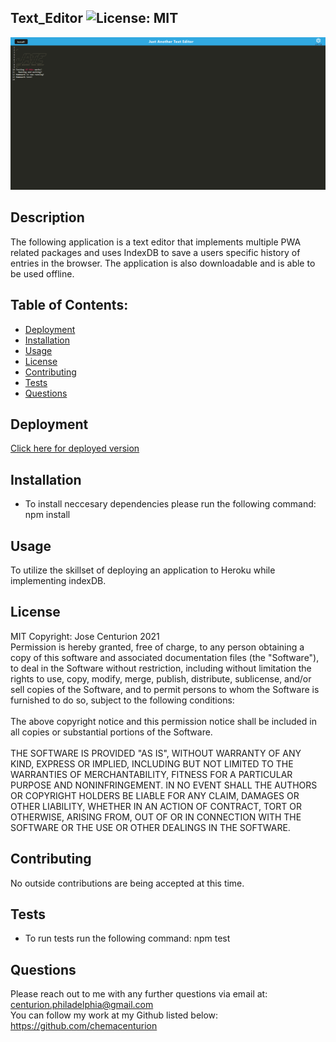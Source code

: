 
## Text_Editor ![License: MIT](https://img.shields.io/badge/License-MIT-yellow.svg)

![Text Editor](https://github.com/chemacenturion/Text_Editor/blob/main/client/src/images/Screenshot%20(177).png?raw=true)

## Description
The following application is a text editor that implements multiple PWA related packages and uses IndexDB to save a users specific history of entries in the browser. The application is also downloadable and is able to be used offline.

## Table of Contents:
* [Deployment](#Deployment)
* [Installation](#Installation)
* [Usage](#Usage)
* [License](#License)
* [Contributing](#Contributing)
* [Tests](#Tests)
* [Questions](#Questions)

## Deployment
[Click here for deployed version](https://secure-everglades-37067.herokuapp.com/)

## Installation
* To install neccesary dependencies please run the following command:
npm install

## Usage
To utilize the skillset of deploying an application to Heroku while implementing indexDB.

## License
MIT Copyright: Jose Centurion 2021
<br/>
Permission is hereby granted, free of charge, to any person obtaining a copy of this software and associated documentation files (the "Software"), to deal in the Software without restriction, including without limitation the rights to use, copy, modify, merge, publish, distribute, sublicense, and/or sell copies of the Software, and to permit persons to whom the Software is furnished to do so, subject to the following conditions: <br/> <br/> The above copyright notice and this permission notice shall be included in all copies or substantial portions of the Software. <br/> <br/> THE SOFTWARE IS PROVIDED "AS IS", WITHOUT WARRANTY OF ANY KIND, EXPRESS OR IMPLIED, INCLUDING BUT NOT LIMITED TO THE WARRANTIES OF MERCHANTABILITY, FITNESS FOR A PARTICULAR PURPOSE AND NONINFRINGEMENT. IN NO EVENT SHALL THE AUTHORS OR COPYRIGHT HOLDERS BE LIABLE FOR ANY CLAIM, DAMAGES OR OTHER LIABILITY, WHETHER IN AN ACTION OF CONTRACT, TORT OR OTHERWISE, ARISING FROM, OUT OF OR IN CONNECTION WITH THE SOFTWARE OR THE USE OR OTHER DEALINGS IN THE SOFTWARE.

## Contributing
No outside contributions are being accepted at this time.

## Tests
* To run tests run the following command:
npm test

## Questions
Please reach out to me with any further questions via email at:
<br/>
centurion.philadelphia@gmail.com
<br/>
You can follow my work at my Github listed below:
<br/>
https://github.com/chemacenturion

